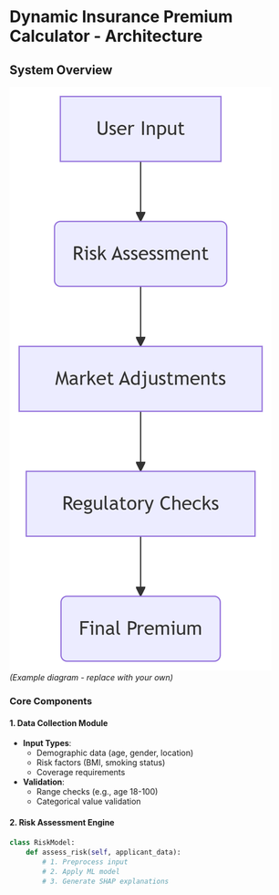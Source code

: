# Dynamic Insurance Premium Calculator - Architecture

## System Overview
![Architecture Diagram](https://github.com/rohithreddie1/Dynamic-Insurance-Premium-Calculator/blob/885edb6b74cdfc390902847f0c81f9d48583c070/docs/Architecture%20image.png) *(Example diagram - replace with your own)*

### Core Components

#### 1. Data Collection Module
- **Input Types**:
  - Demographic data (age, gender, location)
  - Risk factors (BMI, smoking status)
  - Coverage requirements
- **Validation**:
  - Range checks (e.g., age 18-100)
  - Categorical value validation

#### 2. Risk Assessment Engine
```python
class RiskModel:
    def assess_risk(self, applicant_data):
        # 1. Preprocess input
        # 2. Apply ML model
        # 3. Generate SHAP explanations
